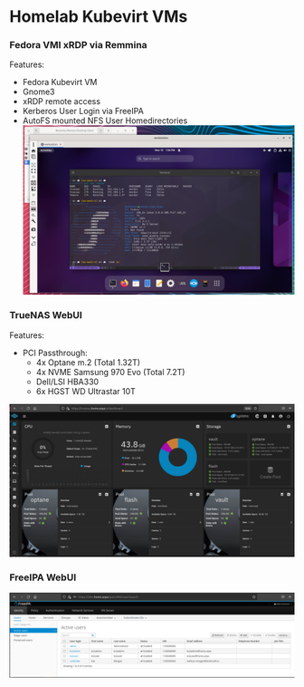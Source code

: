 # Homelab Kubevirt VMs
### Fedora VMI xRDP via Remmina
Features:
- Fedora Kubevirt VM
- Gnome3
- xRDP remote access
- Kerberos User Login via FreeIPA
- AutoFS mounted NFS User Homedirectories
![screenshot](./img/fedora-rdp.png)

### TrueNAS WebUI
Features:
- PCI Passthrough:
  - 4x Optane m.2 (Total 1.32T)
  - 4x NVME Samsung 970 Evo (Total 7.2T)
  - Dell/LSI HBA330
  - 6x HGST WD Ultrastar 10T

![screenshot](./img/screenshot.png)

### FreeIPA WebUI
![screenshot](./img/freeipa.png)
